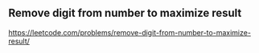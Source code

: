 ## Remove digit from number to maximize result
https://leetcode.com/problems/remove-digit-from-number-to-maximize-result/
